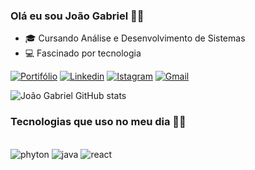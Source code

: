 ### Olá eu sou João Gabriel 👋🏼
- 🎓 Cursando Análise e Desenvolvimento de Sistemas
- 💻 Fascinado por tecnologia 


[![Portifólio](https://img.shields.io/badge/website-000000?style=for-the-badge&logo=About.me&logoColor=white
)]()
[![Linkedin](https://img.shields.io/badge/LinkedIn-0077B5?style=for-the-badge&logo=linkedin&logoColor=white
)](https://www.linkedin.com/in/joaogabriel1229)
[![Istagram](https://img.shields.io/badge/Instagram-E4405F?style=for-the-badge&logo=instagram&logoColor=white
)](https://www.instagram.com/joaogabriel1229/)
[![Gmail](https://img.shields.io/badge/Gmail-D14836?style=for-the-badge&logo=gmail&logoColor=white)](jgmarques153@gmail.com)

![João Gabriel GitHub stats](https://github-readme-stats.vercel.app/api?username=joaogabriel1229&show_icons=true&theme=dracula)

### Tecnologias que uso no meu dia 👨‍💻

<div style ="display: inline_black"><br/>
    <img aling="center" alt="phyton"  src="https://img.shields.io/badge/Python-14354C?style=for-the-badge&logo=python&logoColor=white" />
    <img aling="center" alt="java"  src="https://img.shields.io/badge/Java-ED8B00?style=for-the-badge&logo=openjdk&logoColor=white" />
    <img aling="center" alt="react"  src="https://img.shields.io/badge/React-20232A?style=for-the-badge&logo=react&logoColor=61DAFB" />
    
<div>


<!---
joaogabriel1229/joaogabriel1229 is a ✨ special ✨ repository because its `README.md` (this file) appears on your GitHub profile.
You can click the Preview link to take a look at your changes.
--->
